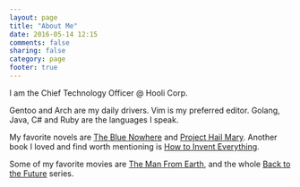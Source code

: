 ```yaml
---
layout: page
title: "About Me"
date: 2016-05-14 12:15
comments: false
sharing: false
category: page
footer: true
---
```

I am the Chief Technology Officer @ Hooli Corp.

Gentoo and Arch are my daily drivers. Vim is my preferred editor. Golang, Java, C# and Ruby are the languages I speak.

My favorite novels are [The Blue Nowhere](https://www.goodreads.com/book/show/343995.The_Blue_Nowhere) and [Project Hail Mary](https://www.goodreads.com/book/show/54493401-project-hail-mary). Another book I loved and find worth mentioning is [How to Invent Everything](https://www.goodreads.com/book/show/39026990-how-to-invent-everything?ref=nav_sb_ss_1_18).

Some of my favorite movies are [The Man From Earth](https://www.imdb.com/title/tt0756683/), and the whole [Back to the Future](https://www.imdb.com/title/tt0088763/) series.
